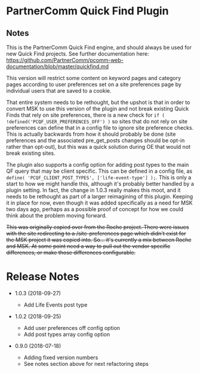 # PartnerComm Quick Find Plugin

## Notes
This is the PartnerComm Quick Find engine, and should always be used for new Quick Find projects. See further documentation here: https://github.com/PartnerComm/pcomm-web-documentation/blob/master/quickfind.md

This version will restrict some content on keyword pages and category pages according to user preferences set on a site preferences page by individual users that are saved to a cookie. 

That entire system needs to be rethought, but the upshot is that in order to convert MSK to use this version of the plugin and not break existing Quick Finds that rely on site preferences, there is a new check for `if ( !defined('PCQF_USER_PREFERENCES_OFF') )` so sites that do not rely on site preferences can define that in a config file to ignore site preference checks. This is actually backwards from how it should probably be done (site preferences and the associated pre_get_posts changes should be opt-in rather than opt-out), but this was a quick solution during OE that would not break existing sites. 

The plugin also supports a config option for adding post types to the main QF query that may be client specific. This can be defined in a config file, as `define( 'PCQF_CLIENT_POST_TYPES', ['life-event-type'] );`. This is only a start to how we might handle this, although it's probably better handled by a plugin setting. In fact, the change in 1.0.3 really makes this moot, and it needs to be rethought as part of a larger reimagining of this plugin. Keeping it in place for now, even though it was added specifically as a need for MSK two days ago, perhaps as a possible proof of concept for how we could think about the problem moving forward.

~~This was originally copied over from the Roche project. There were issues with the site redirecting to a /site-preferences page which didn't exist for the MSK project it was copied into. So... it's currently a mix between Roche and MSK. At some point need a way to pull out the vendor specific differences, or make those differences configurable.~~

# Release Notes
- 1.0.3 (2018-09-27)
	- Add Life Events post type

- 1.0.2 (2018-09-25)
	- Add user preferences off config option
	- Add post types array config option

- 0.9.0 (2018-07-18)
    - Adding fixed version numbers
    - See notes section above for next refactoring steps
